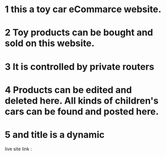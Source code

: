# 1 this a toy car eCommarce website.
# 2 Toy products can be bought and sold on this website.
# 3 It is controlled by private routers
# 4 Products can be edited and deleted here. All kinds of children's cars can be found and posted here.
# 5  and title is a dynamic



live site link : 